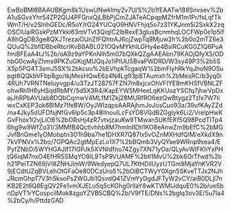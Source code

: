 EwBoBMl6BAAUBKgm8k1UswUNwklmy2v7U/S%2b1fEAATw188Snvsev%2bA1uSGvxYhr54ZP2QU4PFGnxQjLBbPjCmZJATeACpqpMZfrM1m1Pr/fsLqfTkWmT/H/v2SlnhGEDc/R5oY/rO24YUCqO9HNVFhjq5o7z31YKJnm5i2SxkX2zqOSCIUaiRGskPzMYkkl63mVTvt3QiqIC2lbRexE3gIusBcnmhqLOCFWp0e1p5IfA8hQgDB3ge8QXJTrezaiOUnZfFQhtrAJ6cjZwpTq9Mjuw2h%2b0o2mTZ6e3QUuQ%2bflDBbeRtcrIKvB8ABL021OQvMYkhlLGHy4e4BslRCuKG0Z1Q6PuAfmiBFEaA4tJ%2b/oA9z9aYPKnNIh5m07bQXkQZgAAEAbn79KAOjQfyX5/ODhbG0cwAyZhms9PKZuGKqjMUQqJo1iPIUU5BvaPWDRD/W3sy49P3%2b5SX5p5PQ4T3smJ5SX%2bkcuu%2bEVhpkTcgaqW%2bmFlyhRkYqJhoN9O5upgt6QQkbVFbp8go/tkjMesHQwE6z4N4Lg93p8TAumxh%2bMesRC/b3yq0i4RUh7VRNTNeluyvgp4/u3TzJT28757FZN7m8xjcxOhVFIYE9mKHSfVBNLZFohwRh1H6yHSqdRbMY/5d5X3R4/KapEYW5MHeeLqKKUozYSCfq7jhwVpDxajJhRPbAVUab8DQbCqmwV4MLfM1Zkj28MURfRO6ezQwBtygz2TzIx7W7IiwxCxKEP3ok6BlMz7lfeBW/OyJWlzqpsAARAjhmJoJosCuo93a/39ufKAyZZd/na4Jky5dUFDfsjNfGv6Ip5c3p48lInouILcFsYD8VGdBZGgIyk6Li2/VrelpHwKGvFhox1I2vjLiOB%2bORsHj4zR7vtvjzauKw9TMwan5UKfEKf5Q98PcdTITp46hg9w9WfZo31/3MMfB4QctIvhhb8M7hmlnIIDh1KO8eAnwZm9bEfC%2bMGJvfBnGme1yOMobptn3O1h9ba7he1DHXR7Q87Ix5vOZnMXHdfQlM/eXkdX9n7kVPNVx%2bo/7GPQAc2gtMpEzLo1X7%2bBQmb3VyQYae9WRnp9xea4/EPyfZNbDi5WYHGAJIf17IGPJk5XVNIdfno74Zgy7XN71yOa/QLyAvWIFKhYxPHtQ6iqM7nxO4EfHR5SMqYO9iL9TsP9VUAMF%2btl1MvU%2bk6OrTfwd%2bh21PeiTZN69jVI8ZNHJimW/9WedyepQ7UL7KtHDilUyzUTGm9MjaYnKVR2V9jECdtUZqBVLehOtGFaOe80DCzUro5%2bOlBCTWyY0Xgn5SKveTTJx2NJhJRcmGhpT7V3h5ksoPs2WGJb1QsvdQ41ZVmYyDgdJFTyW2vCY/aiB0DLjl7nKB2E2t6Q8EgQV2Fe1vmXJELuSq5cKGhg0rIlaY8wKTWMlJdquE0%2b/ueSbnDpVT1rYCospcilMok8zgoYZVB5CBQ%2b/V9fTE/DNs%2bglq3ov3E/5u7Ia4%2bCy/h/PttdzGAD
